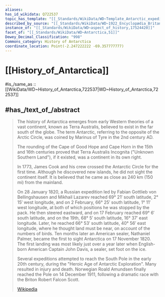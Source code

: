 ```yaml
---
aliases:
has_id_wikidata: Q722537
topic_has_template: "[[_Standards/WikiData/WD~Template_Antarctic_expeditions_sidebar,6680739]]"
described_by_source: "[[_Standards/WikiData/WD~1922_Encyclopædia_Britannica,15987490]]"
instance_of: "[[_Standards/WikiData/WD~aspect_of_history,17524420]]"
facet_of: "[[_Standards/WikiData/WD~Antarctica,51]]"
Dewey_Decimal_Classification: "998"
Commons_category: History of Antarctica
coordinate_location: Point(-2.247222222 -69.357777777)
---
```


# [[History_of_Antarctica]] 

#is_/same_as :: [[WikiData/WD~History_of_Antarctica,722537|WD~History_of_Antarctica,722537]] 

## #has_/text_of_/abstract 

> The history of Antarctica emerges from early Western theories of a vast continent, 
> known as Terra Australis, believed to exist in the far south of the globe. 
> The term Antarctic, referring to the opposite of the Arctic Circle, 
> was coined by Marinus of Tyre in the 2nd century AD.
>
> The rounding of the Cape of Good Hope and Cape Horn in the 15th and 16th centuries 
> proved that Terra Australis Incognita ("Unknown Southern Land"), if it existed, 
> was a continent in its own right. 
> 
> In 1773, James Cook and his crew crossed the Antarctic Circle for the first time. 
> Although he discovered new islands, he did not sight the continent itself. 
> It is believed that he came as close as 240 km (150 mi) from the mainland.
>
> On 28 January 1820, a Russian expedition led by Fabian Gottlieb von Bellingshausen and Mikhail Lazarev reached 69° 21′ south latitude, 2° 15′ west longitude, and on 2 February, 66° 25′ south latitude, 1° 11′ west longitude, at both of which positions he was stopped by the pack. He then steered eastward, and on 17 February reached 69° 6′ south latitude, and on the 19th, 68° 5′ south latitude, 16° 37′ east longitude. Later, he reached 66° 53′ south latitude, 40° 56′ east longitude, where he thought land must be near, on account of the numbers of birds. Ten months later an American sealer, Nathaniel Palmer, became the first to sight Antarctica on 17 November 1820. The first landing was most likely just over a year later when English-born American Captain John Davis, a sealer, set foot on the ice.
>
> Several expeditions attempted to reach the South Pole in the early 20th century, during the "Heroic Age of Antarctic Exploration". Many resulted in injury and death. Norwegian Roald Amundsen finally reached the Pole on 14 December 1911, following a dramatic race with the Briton Robert Falcon Scott.
>
> [Wikipedia](https://en.wikipedia.org/wiki/History%20of%20Antarctica) 

